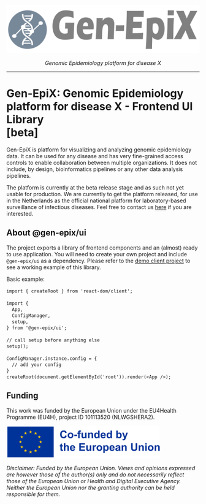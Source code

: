 <p align="center">
    <img src="https://raw.githubusercontent.com/RIVM-bioinformatics/gen-epix-ui-demo-client/refs/heads/main/src/assets/logo/gen-epix-logo-large.svg" alt="gen-epix-api-logo">
</p>
<p align="center">
    <em>Genomic Epidemiology platform for disease X</em>
</p>

---

# Gen-EpiX: Genomic Epidemiology platform for disease X - Frontend UI Library<br>[beta]

Gen-EpiX is platform for visualizing and analyzing genomic epidemiology data. It can be used for any disease and has very fine-grained access controls to enable collaboration between multiple organizations. It does not include, by design, bioinformatics pipelines or any other data analysis pipelines.

The platform is currently at the beta release stage and as such not yet usable for production. We are currently to get the platform released, for use in the Netherlands as the official national platform for laboratory-based surveillance of infectious diseases. Feel free to contact us <a href="mailto:ivo.van.walle@rivm.nl">here</a> if you are interested.

## About @gen-epix/ui

The project exports a library of frontend components and an (almost) ready to use application. You will need to create your own project and include `@gen-epix/ui` as a dependency. Please refer to the <a href="https://github.com/RIVM-bioinformatics/gen-epix-ui-demo-client">demo client project</a> to see a working example of this library.

Basic example:

```tsx
import { createRoot } from 'react-dom/client';

import {
  App,
  ConfigManager,
  setup,
} from '@gen-epix/ui';

// call setup before anything else
setup();

ConfigManager.instance.config = {
  // add your config
}
createRoot(document.getElementById('root')).render(<App />);
```

## Funding

This work was funded by the European Union under the EU4Health Programme (EU4H), project ID 101113520 (NLWGSHERA2).

<img src="./docs/assets/cofunded_EU_logo.png" alt="cofunded-EU-logo" width = 400>

*Disclaimer: Funded by the European Union. Views and opinions expressed are however those of the author(s) only and do not necessarily reflect those of the European Union or Health and Digital Executive Agency. Neither the European Union nor the granting authority can be held responsible for them.*
